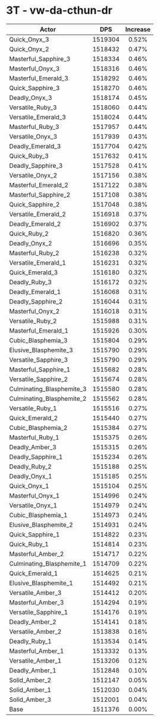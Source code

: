 # 3T - vw-da-cthun-dr
| Actor | DPS | Increase |
|---|:---:|:---:|
|Quick_Onyx_3|1519304|0.52%|
|Quick_Onyx_2|1518432|0.47%|
|Masterful_Sapphire_3|1518334|0.46%|
|Masterful_Onyx_3|1518316|0.46%|
|Masterful_Emerald_3|1518292|0.46%|
|Quick_Sapphire_3|1518270|0.46%|
|Deadly_Onyx_3|1518174|0.45%|
|Versatile_Ruby_3|1518060|0.44%|
|Versatile_Emerald_3|1518024|0.44%|
|Masterful_Ruby_3|1517957|0.44%|
|Versatile_Onyx_3|1517939|0.43%|
|Deadly_Emerald_3|1517704|0.42%|
|Quick_Ruby_3|1517632|0.41%|
|Deadly_Sapphire_3|1517528|0.41%|
|Versatile_Onyx_2|1517156|0.38%|
|Masterful_Emerald_2|1517122|0.38%|
|Masterful_Sapphire_2|1517108|0.38%|
|Quick_Sapphire_2|1517048|0.38%|
|Versatile_Emerald_2|1516918|0.37%|
|Deadly_Emerald_2|1516902|0.37%|
|Quick_Ruby_2|1516820|0.36%|
|Deadly_Onyx_2|1516696|0.35%|
|Masterful_Ruby_2|1516238|0.32%|
|Versatile_Emerald_1|1516231|0.32%|
|Quick_Emerald_3|1516180|0.32%|
|Deadly_Ruby_3|1516172|0.32%|
|Deadly_Emerald_1|1516068|0.31%|
|Deadly_Sapphire_2|1516044|0.31%|
|Masterful_Onyx_2|1516018|0.31%|
|Versatile_Ruby_2|1515988|0.31%|
|Masterful_Emerald_1|1515926|0.30%|
|Cubic_Blasphemia_3|1515804|0.29%|
|Elusive_Blasphemite_3|1515790|0.29%|
|Versatile_Sapphire_3|1515790|0.29%|
|Masterful_Sapphire_1|1515682|0.28%|
|Versatile_Sapphire_2|1515674|0.28%|
|Culminating_Blasphemite_3|1515580|0.28%|
|Culminating_Blasphemite_2|1515562|0.28%|
|Versatile_Ruby_1|1515516|0.27%|
|Quick_Emerald_2|1515440|0.27%|
|Cubic_Blasphemia_2|1515384|0.27%|
|Masterful_Ruby_1|1515375|0.26%|
|Deadly_Amber_3|1515315|0.26%|
|Deadly_Sapphire_1|1515234|0.26%|
|Deadly_Ruby_2|1515188|0.25%|
|Deadly_Onyx_1|1515185|0.25%|
|Quick_Onyx_1|1515104|0.25%|
|Masterful_Onyx_1|1514996|0.24%|
|Versatile_Onyx_1|1514979|0.24%|
|Cubic_Blasphemia_1|1514973|0.24%|
|Elusive_Blasphemite_2|1514931|0.24%|
|Quick_Sapphire_1|1514822|0.23%|
|Quick_Ruby_1|1514814|0.23%|
|Masterful_Amber_2|1514717|0.22%|
|Culminating_Blasphemite_1|1514709|0.22%|
|Quick_Emerald_1|1514625|0.21%|
|Elusive_Blasphemite_1|1514492|0.21%|
|Versatile_Amber_3|1514412|0.20%|
|Masterful_Amber_3|1514294|0.19%|
|Versatile_Sapphire_1|1514176|0.19%|
|Deadly_Amber_2|1514141|0.18%|
|Versatile_Amber_2|1513838|0.16%|
|Deadly_Ruby_1|1513534|0.14%|
|Masterful_Amber_1|1513332|0.13%|
|Versatile_Amber_1|1513206|0.12%|
|Deadly_Amber_1|1512848|0.10%|
|Solid_Amber_2|1512147|0.05%|
|Solid_Amber_1|1512030|0.04%|
|Solid_Amber_3|1512001|0.04%|
|Base|1511376|0.00%|
